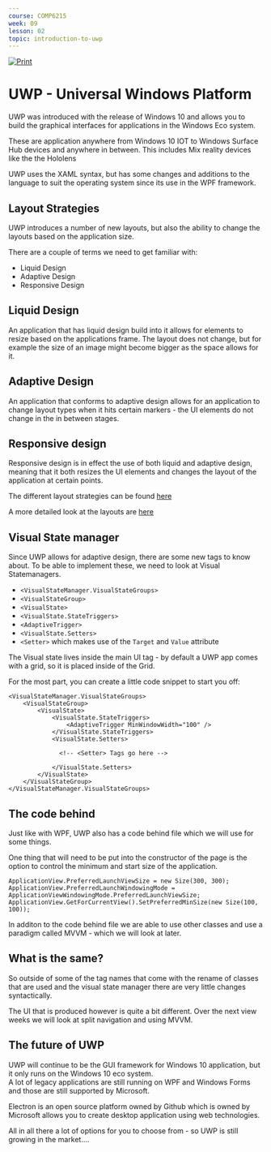 ```yaml
---
course: COMP6215
week: 09
lesson: 02
topic: introduction-to-uwp
---
```


[![Print](https://img.shields.io/badge/DOWNLOAD_PDF-CLICK_HERE-blue.svg)](https://github.com/ToiOhomaiBCS/COMP6215-Course-Material/raw/master/week09/session02/readme.pdf)

# UWP - Universal Windows Platform

UWP was introduced with the release of Windows 10 and allows you to build the graphical interfaces for applications in the Windows Eco system.

These are application anywhere from Windows 10 IOT to Windows Surface Hub devices and anywhere in between. This includes Mix reality devices like the the Hololens

UWP uses the XAML syntax, but has some changes and additions to the language to suit the operating system since its use in the WPF framework.

## Layout Strategies

UWP introduces a number of new layouts, but also the ability to change the layouts based on the application size.

There are a couple of terms we need to get familiar with:

* Liquid Design
* Adaptive Design
* Responsive Design

## Liquid Design

An application that has liquid design build into it allows for elements to resize based on the applications frame. The layout does not change, but for example the size of an image might become bigger as the space allows for it.

## Adaptive Design

An application that conforms to adaptive design allows for an application to change layout types when it hits certain markers - the UI elements do not change in the in between stages.

## Responsive design

Responsive design is in effect the use of both liquid and adaptive design, meaning that it both resizes the UI elements and changes the layout of the application at certain points.

The different layout strategies can be found [here](https://docs.microsoft.com/en-us/windows/uwp/design/layout/responsive-design)

A more detailed look at the layouts are [here](https://docs.microsoft.com/en-us/windows/uwp/design/layout/layouts-with-xaml)

## Visual State manager

Since UWP allows for adaptive design, there are some new tags to know about. To be able to implement these, we need to look at Visual Statemanagers.

* `<VisualStateManager.VisualStateGroups>`
* `<VisualStateGroup>`
* `<VisualState>`
* `<VisualState.StateTriggers>`
* `<AdaptiveTrigger>`
* `<VisualState.Setters>`
* `<Setter>` which makes use of the `Target` and `Value` attribute

The Visual state lives inside the main UI tag - by default a UWP app comes with a grid, so it is placed inside of the Grid.

For the most part, you can create a little code snippet to start you off:

```
<VisualStateManager.VisualStateGroups>
    <VisualStateGroup>
        <VisualState>
            <VisualState.StateTriggers>
                <AdaptiveTrigger MinWindowWidth="100" />
            </VisualState.StateTriggers>
            <VisualState.Setters>

              <!-- <Setter> Tags go here -->

            </VisualState.Setters>
        </VisualState>
    </VisualStateGroup>
</VisualStateManager.VisualStateGroups>
```

## The code behind

Just like with WPF, UWP also has a code behind file which we will use for some things.

One thing that will need to be put into the constructor of the page is the option to control the minimum and start size of the application.

```
ApplicationView.PreferredLaunchViewSize = new Size(300, 300);
ApplicationView.PreferredLaunchWindowingMode = ApplicationViewWindowingMode.PreferredLaunchViewSize;
ApplicationView.GetForCurrentView().SetPreferredMinSize(new Size(100, 100));
```

In additon to the code behind file we are able to use other classes and use a paradigm called MVVM - which we will look at later.

## What is the same?

So outside of some of the tag names that come with the rename of classes that are used and the visual state manager there are very little changes syntactically.

The UI that is produced however is quite a bit different. Over the next view weeks we will look at split navigation and using MVVM.

## The future of UWP

UWP will continue to be the GUI framework for Windows 10 application, but it only runs on the Windows 10 eco system.  
A lot of legacy applications are still running on WPF and Windows Forms and those are still supported by Microsoft.

Electron is an open source platform owned by Github which is owned by Microsoft allows you to create desktop 
application using web technologies.

All in all there a lot of options for you to choose from - so UWP is still growing in the market....